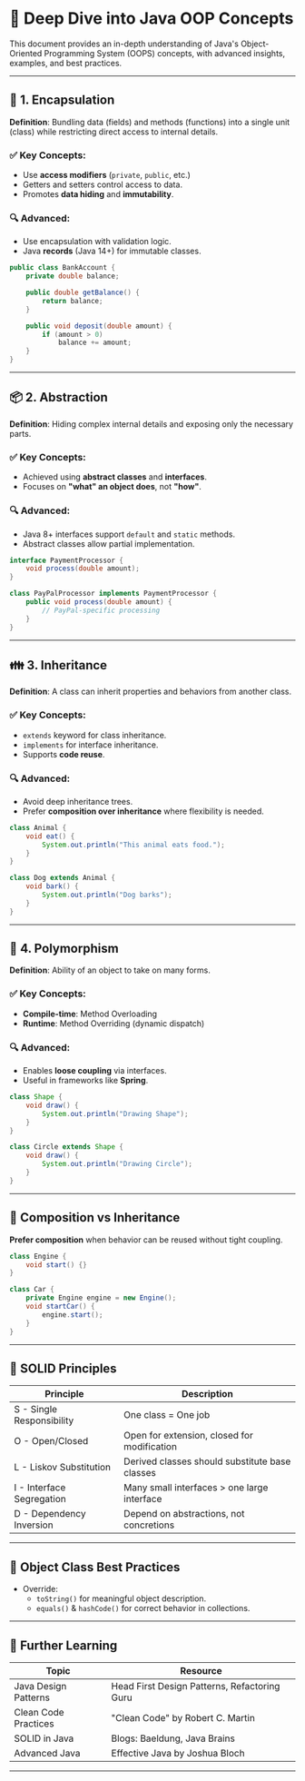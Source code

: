 
# 🧠 Deep Dive into Java OOP Concepts

This document provides an in-depth understanding of Java's Object-Oriented Programming System (OOPS) concepts, with advanced insights, examples, and best practices.

---

## 🔐 1. Encapsulation

**Definition**: Bundling data (fields) and methods (functions) into a single unit (class) while restricting direct access to internal details.

### ✅ Key Concepts:
- Use **access modifiers** (`private`, `public`, etc.)
- Getters and setters control access to data.
- Promotes **data hiding** and **immutability**.

### 🔍 Advanced:
- Use encapsulation with validation logic.
- Java **records** (Java 14+) for immutable classes.

```java
public class BankAccount {
    private double balance;

    public double getBalance() {
        return balance;
    }

    public void deposit(double amount) {
        if (amount > 0)
            balance += amount;
    }
}
```

---

## 📦 2. Abstraction

**Definition**: Hiding complex internal details and exposing only the necessary parts.

### ✅ Key Concepts:
- Achieved using **abstract classes** and **interfaces**.
- Focuses on **"what" an object does**, not **"how"**.

### 🔍 Advanced:
- Java 8+ interfaces support `default` and `static` methods.
- Abstract classes allow partial implementation.

```java
interface PaymentProcessor {
    void process(double amount);
}

class PayPalProcessor implements PaymentProcessor {
    public void process(double amount) {
        // PayPal-specific processing
    }
}
```

---

## 👪 3. Inheritance

**Definition**: A class can inherit properties and behaviors from another class.

### ✅ Key Concepts:
- `extends` keyword for class inheritance.
- `implements` for interface inheritance.
- Supports **code reuse**.

### 🔍 Advanced:
- Avoid deep inheritance trees.
- Prefer **composition over inheritance** where flexibility is needed.

```java
class Animal {
    void eat() {
        System.out.println("This animal eats food.");
    }
}

class Dog extends Animal {
    void bark() {
        System.out.println("Dog barks");
    }
}
```

---

## 🧬 4. Polymorphism

**Definition**: Ability of an object to take on many forms.

### ✅ Key Concepts:
- **Compile-time**: Method Overloading
- **Runtime**: Method Overriding (dynamic dispatch)

### 🔍 Advanced:
- Enables **loose coupling** via interfaces.
- Useful in frameworks like **Spring**.

```java
class Shape {
    void draw() {
        System.out.println("Drawing Shape");
    }
}

class Circle extends Shape {
    void draw() {
        System.out.println("Drawing Circle");
    }
}
```

---

## 🧱 Composition vs Inheritance

**Prefer composition** when behavior can be reused without tight coupling.

```java
class Engine {
    void start() {}
}

class Car {
    private Engine engine = new Engine();
    void startCar() {
        engine.start();
    }
}
```

---

## 📐 SOLID Principles

| Principle | Description |
|----------|-------------|
| S - Single Responsibility | One class = One job |
| O - Open/Closed | Open for extension, closed for modification |
| L - Liskov Substitution | Derived classes should substitute base classes |
| I - Interface Segregation | Many small interfaces > one large interface |
| D - Dependency Inversion | Depend on abstractions, not concretions |

---

## 🔧 Object Class Best Practices

- Override:
  - `toString()` for meaningful object description.
  - `equals()` & `hashCode()` for correct behavior in collections.

---

## 📘 Further Learning

| Topic | Resource |
|-------|----------|
| Java Design Patterns | Head First Design Patterns, Refactoring Guru |
| Clean Code Practices | "Clean Code" by Robert C. Martin |
| SOLID in Java | Blogs: Baeldung, Java Brains |
| Advanced Java | Effective Java by Joshua Bloch |

---

